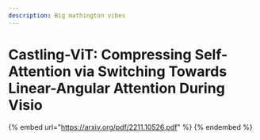 ```yaml
---
description: Big mathington vibes
---
```


# Castling-ViT: Compressing Self-Attention via Switching Towards Linear-Angular Attention During Visio

{% embed url="https://arxiv.org/pdf/2211.10526.pdf" %}
&#x20;
{% endembed %}
